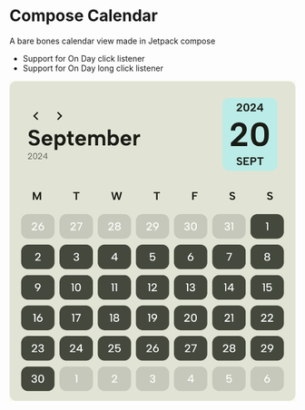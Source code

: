 # Compose Calendar

A bare bones calendar view made in Jetpack compose

- Support for On Day click listener
- Support for On Day long click listener

![](https://github.com/Ayu5h5hakya/Compose-Calendar/blob/main/screenshot.png)
